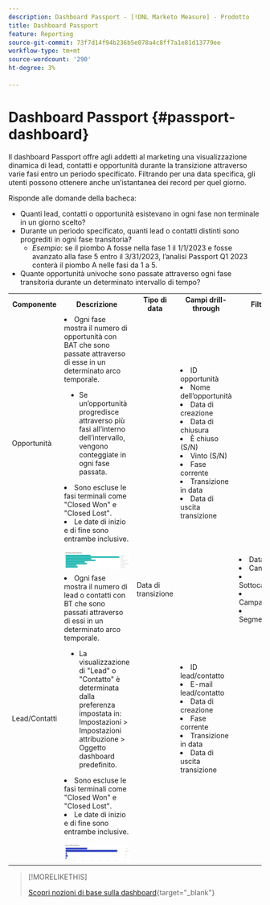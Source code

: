```yaml
---
description: Dashboard Passport - [!DNL Marketo Measure] - Prodotto
title: Dashboard Passport
feature: Reporting
source-git-commit: 73f7d14f94b236b5e078a4c8ff7a1e81d13779ee
workflow-type: tm+mt
source-wordcount: '290'
ht-degree: 3%

---
```


# Dashboard Passport {#passport-dashboard}

Il dashboard Passport offre agli addetti al marketing una visualizzazione dinamica di lead, contatti e opportunità durante la transizione attraverso varie fasi entro un periodo specificato. Filtrando per una data specifica, gli utenti possono ottenere anche un’istantanea dei record per quel giorno.

Risponde alle domande della bacheca:

* Quanti lead, contatti o opportunità esistevano in ogni fase non terminale in un giorno scelto?
* Durante un periodo specificato, quanti lead o contatti distinti sono progrediti in ogni fase transitoria?
   * _Esempio_: se il piombo A fosse nella fase 1 il 1/1/2023 e fosse avanzato alla fase 5 entro il 3/31/2023, l’analisi Passport Q1 2023 conterà il piombo A nelle fasi da 1 a 5.
* Quante opportunità univoche sono passate attraverso ogni fase transitoria durante un determinato intervallo di tempo?

<table style="table-layout:auto"> 
<tbody>
<tr> 
   <th>Componente</th> 
   <th>Descrizione</th>
   <th>Tipo di data</th>
   <th>Campi drill-through</th>
   <th>Filtri</th>
  </tr>
  <tr>
    <td>Opportunità</td>
    <td><li>Ogni fase mostra il numero di opportunità con BAT che sono passate attraverso di esse in un determinato arco temporale.</li>
<ul style="padding-left: 30px;"><li>Se un’opportunità progredisce attraverso più fasi all’interno dell’intervallo, vengono conteggiate in ogni fase passata.</li></ul>
<li>Sono escluse le fasi terminali come "Closed Won" e "Closed Lost".</li>
<li>Le date di inizio e di fine sono entrambe inclusive.</li>
<br/><img src="assets/passport-dashboard-1.png" width="600"></td>
    <td rowspan="2">Data di transizione</td>
    <td><li>ID opportunità</li>
<li>Nome dell’opportunità</li>
<li>Data di creazione</li>
<li>Data di chiusura</li>
<li>È chiuso (S/N)</li>
<li>Vinto (S/N)</li>
<li>Fase corrente</li>
<li>Transizione in data</li>
<li>Data di uscita transizione</li></td>
    <td rowspan="2"><li>Data</li>
<li>Canale</li>
<li>Sottocanale</li>
<li>Campagna</li>
<li>Segmenti</li></td>
  </tr>
  <tr>
    <td>Lead/Contatti</td>
    <td><li>Ogni fase mostra il numero di lead o contatti con BT che sono passati attraverso di essi in un determinato arco temporale.</li>
<ul style="padding-left: 30px;"><li>La visualizzazione di "Lead" o "Contatto" è determinata dalla preferenza impostata in: Impostazioni &gt; Impostazioni attribuzione &gt; Oggetto dashboard predefinito.</li></ul>
<li>Sono escluse le fasi terminali come "Closed Won" e "Closed Lost".</li>
<li>Le date di inizio e di fine sono entrambe inclusive.</li>
<br/><img src="assets/passport-dashboard-2.png" width="600"></td>
    <td><li>ID lead/contatto</li>
<li>E-mail lead/contatto</li>
<li>Data di creazione</li>
<li>Fase corrente</li>
<li>Transizione in data</li>
<li>Data di uscita transizione</li></td>
  </tr>
</tbody>
</table>

>[!MORELIKETHIS]
>
>[Scopri nozioni di base sulla dashboard](/help/marketo-measure-discover-ui/dashboards/discover-dashboard-basics.md){target="_blank"}
